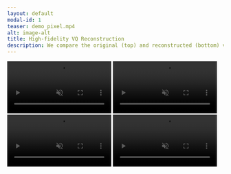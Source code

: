 ```yaml
---
layout: default
modal-id: 1
teaser: demo_pixel.mp4
alt: image-alt
title: High-fidelity VQ Reconstruction
description: We compare the original (top) and reconstructed (bottom) videos in YouTube 240p resolution. Our 3D-VQ model quantizes the video by a factor of 4 in time and a factor of 64 in height and width, using a codebook of 1024. This represents a total compression rate of over 600.
---
```


<video style="width:48%" controls="" loop="" autoplay="" muted="" playsinline="">
    <source src="img/demo_pixel.mp4" type="video/mp4">
    <img src="img/demo_pixel.gif" class="img-responsive img-centered" alt="{{ post.alt }}">
</video>
<video style="width:48%" controls="" loop="" autoplay="" muted="" playsinline="">
    <source src="img/N7N4EC20-cM.mp4" type="video/mp4">
    Your browser does not support the video tag.
</video>
<video style="width:48%" controls="" loop="" autoplay="" muted="" playsinline="">
    <source src="img/--OGJdFF_pE.mp4" type="video/mp4">
    Your browser does not support the video tag.
</video>
<video style="width:48%" controls="" loop="" autoplay="" muted="" playsinline="">
    <source src="img/XW3QKZ0uMds.mp4" type="video/mp4">
    Your browser does not support the video tag.
</video>

